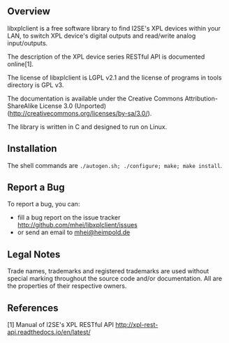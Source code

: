 Overview
--------

libxplclient is a free software library to find I2SE's XPL devices within your
LAN, to switch XPL device's digital outputs and read/write analog input/outputs.

The description of the XPL device series RESTful API is documented online[1].

The license of libxplclient is LGPL v2.1 and the license of programs in
tools directory is GPL v3.

The documentation is available under the Creative Commons Attribution-ShareAlike
License 3.0 (Unported) (http://creativecommons.org/licenses/by-sa/3.0/).

The library is written in C and designed to run on Linux.


Installation
------------

The shell commands are ``./autogen.sh; ./configure; make; make install``.


Report a Bug
------------

To report a bug, you can:
 * fill a bug report on the issue tracker
   http://github.com/mhei/libxplclient/issues
 * or send an email to mhei@heimpold.de


Legal Notes
-----------

Trade names, trademarks and registered trademarks are used without special
marking throughout the source code and/or documentation. All are the properties
of their respective owners.


References
----------

[1] Manual of I2SE's XPL RESTful API
http://xpl-rest-api.readthedocs.io/en/latest/
